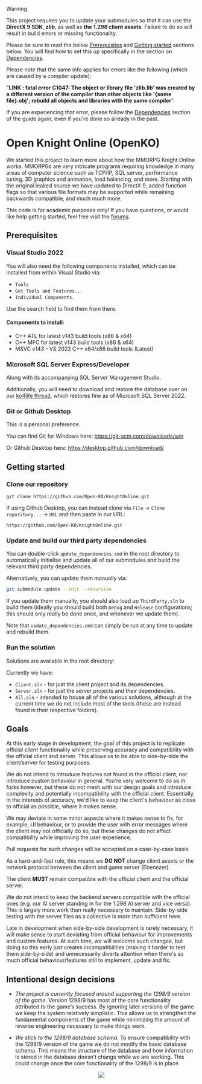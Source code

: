 > [!WARNING]
> This project requires you to update your submodules so that it can use the **DirectX 9 SDK**, **zlib**, as well as **the 1.298 client assets**.
> Failure to do so will result in build errors or missing functionality.
>
> Please be sure to read the below [Prerequisites](#prerequisites) and [Getting started](#getting-started) sections below. You will find how to set this up specifically in the section on [Dependencies](#update-and-build-our-third-party-dependencies).
>
> Please note that the same info applies for errors like the following (which are caused by a compiler update):
>
> "**LINK : fatal error C1047: The object or library file 'zlib.lib' was created by a different version of the compiler than other objects like '{some file}.obj'; rebuild all objects and libraries with the same compiler**".
>
> If you are experiencing that error, please follow the [Dependencies](#update-and-build-our-third-party-dependencies) section of the guide again, even if you're done so already in the past.

# Open Knight Online (OpenKO)

We started this project to learn more about how the MMORPG Knight Online works. MMORPGs are very intricate programs requiring knowledge in many areas of computer science such as TCP/IP, SQL server, performance tuning, 3D graphics and animation, load balancing, and more. Starting with the original leaked source we have updated to DirectX 9, added function flags so that various file formats may be supported while remaining backwards compatible, and much much more.

This code is for academic purposes only! If you have questions, or would like help getting started, feel free visit the <a href="http://ko4life.net/topic/50-the-openko-project/" target="_blank">forums</a>.

## Prerequisites

### Visual Studio 2022

You will also need the following components installed, which can be installed from within Visual Studio via:
 * `Tools`
 * `Get Tools and Features...`
 * `Individual Components`.
 
Use the search field to find them from there.

#### Components to install:
 * C++ ATL for latest v143 build tools (x86 & x64)
 * C++ MFC for latest v143 build tools (x86 & x64)
 * MSVC v143 - VS 2022 C++ x64/x86 build tools (Latest) 

### Microsoft SQL Server Express/Developer

Along with its accompanying SQL Server Management Studio.

Additionally, you will need to download and restore the database over on our <a href="http://ko4life.net/topic/50-the-openko-project/" target="_blank">ko4life thread</a>, which restores fine as of Microsoft SQL Server 2022.

### Git or Github Desktop

This is a personal preference.

You can find Git for Windows here:
https://git-scm.com/downloads/win

Or Github Desktop here:
https://desktop.github.com/download/

## Getting started

### Clone our repository

```
git clone https://github.com/Open-KO/KnightOnline.git
```

If using Github Desktop, you can instead clone via `File` -> `Clone repository...` -> `URL` and then paste in our URL:
```
https://github.com/Open-KO/KnightOnline.git
```

### Update and build our third party dependencies
 
You can double-click `update_dependencies.cmd` in the root directory to automatically initialise and update all of our submodules and build the relevant third party dependencies.

Alternatively, you can update them manually via:
```bash
git submodule update --init --recursive
```

If you update them manually, you should also load up `ThirdParty.sln` to build them (ideally you should build both `Debug` and `Release` configurations; this should only really be done once, and whenever we update them).

Note that `update_dependencies.cmd` can simply be run at any time to update and rebuild them.

### Run the solution

Solutions are available in the root directory:

Currently we have:
* `Client.sln` - for just the client project and its dependencies.
* `Server.sln` - for just the server projects and their dependencies.
* `All.sln` - intended to house all of the various solutions, although at the current time we do not include most of the tools (these are instead found in their respective folders).

## Goals

At this early stage in development, the goal of this project is to replicate official client functionality while preserving accuracy and compatibility with the official client and server.
This allows us to be able to side-by-side the client/server for testing purposes.

We do not intend to introduce features not found in the official client, nor introduce custom behaviour in general. You're very welcome to do so in forks however, but these do not mesh with our design goals and introduce complexity and potentially incompatibility with the official client. Essentially, in the interests of accuracy, we'd like to keep the client's behaviour as close to official as possible, where it makes sense.

We may deviate in some minor aspects where it makes sense to fix, for example, UI behaviour, or to provide the user with error messages where the client may not officially do so, but these changes do not affect compatibility while improving the user experience.

Pull requests for such changes will be accepted on a case-by-case basis.

As a hard-and-fast rule, this means we **DO NOT** change client assets or the network protocol between the client and game server (Ebenezer).

The client **MUST** remain compatible with the official client and the official server.

We do not intend to keep the backend servers compatible with the official ones (e.g. our AI server standing in for the 1.298 AI server and vice versa).
This is largely more work than really necessary to maintain. Side-by-side testing with the server files as a collective is more than sufficient here.

Late in development when side-by-side development is rarely necessary, it will make sense to start deviating from official behaviour for improvements and custom features.
At such time, we will welcome such changes, but doing so this early just creates incompatibilities (making it harder to test them side-by-side) and unnecessarily diverts
attention when there's so much official behaviour/features still to implement, update and fix.

## Intentional design decisions

* _The project is currently focused around supporting the 1298/9 version of the game_. Version 1298/9 has most of the core functionality attributed to the game’s success. By ignoring later versions of the game we keep the system relatively simplistic. This allows us to strengthen the fundamental components of the game while minimizing the amount of reverse engineering necessary to make things work.

* _We stick to the 1298/9 database schema_. To ensure compatibility with the 1298/9 version of the game we do not modify the basic database schema. This means the structure of the database and how information is stored in the database doesn’t change while we are working. This could change once the core functionality of the 1298/9 is in place.

<p align="center">
	<img src="https://github.com/Open-KO/KnightOnline/blob/master/openko_example.png?raw=true" />
</p>
